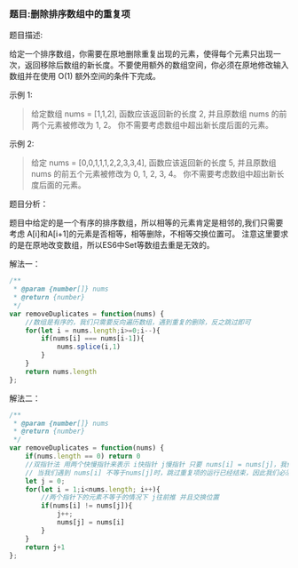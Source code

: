 ### 题目:删除排序数组中的重复项

题目描述:

给定一个排序数组，你需要在原地删除重复出现的元素，使得每个元素只出现一次，返回移除后数组的新长度。不要使用额外的数组空间，你必须在原地修改输入数组并在使用 O(1) 额外空间的条件下完成。

示例 1:
> 给定数组 nums = [1,1,2], 
> 函数应该返回新的长度 2, 并且原数组 nums 的前两个元素被修改为 1, 2。
> 你不需要考虑数组中超出新长度后面的元素。

示例 2:
> 给定 nums = [0,0,1,1,1,2,2,3,3,4],
> 函数应该返回新的长度 5, 并且原数组 nums 的前五个元素被修改为 0, 1, 2, 3, 4。
> 你不需要考虑数组中超出新长度后面的元素。


题目分析：

题目中给定的是一个有序的排序数组，所以相等的元素肯定是相邻的,我们只需要考虑 A[i]和A[i+1]的元素是否相等，相等删除，不相等交换位置可。 
注意这里要求的是在原地改变数组，所以ES6中Set等数组去重是无效的。

解法一：
```javascript
/**
 * @param {number[]} nums
 * @return {number}
 */
var removeDuplicates = function(nums) {
    //数组是有序的，我们只需要反向遍历数组，遇到重复的删除，反之跳过即可
    for(let i = nums.length;i>=0;i--){
        if(nums[i] === nums[i-1]){
            nums.splice(i,1)
        }
    }
    return nums.length    
};

```

解法二：
```javascript
/**
 * @param {number[]} nums
 * @return {number}
 */
var removeDuplicates = function(nums) {
    if(nums.length == 0) return 0
    //双指针法 用两个快慢指针来表示 i快指针 j慢指针 只要 nums[i] = nums[j]，我们就增加 i 以跳过重复项。
    // 当我们遇到 nums[i] 不等于nums[j]时，跳过重复项的运行已经结束，因此我们必须把它nums[i]的值复制到 nums[j + 1]。然后递增 j，接着我们将再次重复相同的过程，直到 i到达数组的末尾为止。
    let j = 0;
    for(let i = 1;i<nums.length; i++){
        //两个指针下的元素不等于的情况下 j往前推 并且交换位置
        if(nums[i] != nums[j]){
            j++;
            nums[j] = nums[i]
        }
    }
    return j+1  
};

```